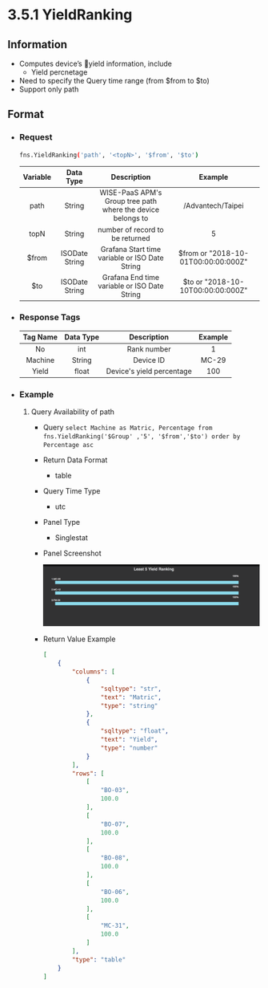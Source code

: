 # 3.5.1 YieldRanking

## Information

* Computes device’s yield information, include
    * Yield percnetage
* Need to specify the Query time range (from $from to $to)
* Support only path

## Format

* ### Request

  ``` sh
  fns.YieldRanking('path', '<topN>', '$from', '$to')
  ```

  | Variable | Data Type | Description | Example |
  | :---: | :---: | :---: | :---: |
  | path | String | WISE-PaaS APM's Group tree path<br>where the device belongs to | /Advantech/Taipei |
  | topN | String | number of record to be returned | 5 |
  | $from | ISODate String | Grafana Start time variable or ISO Date String | $from or "2018-10-01T00:00:00:000Z" |
  | $to | ISODate String | Grafana End time variable or ISO Date String | $to or "2018-10-10T00:00:00:000Z" |

* ### Response Tags

  | Tag Name | Data Type | Description | Example |
  | :---: | :---: | :---: | :---: |
  | No | int | Rank number | 1 |
  | Machine | String | Device ID | MC-29 |
  | Yield | float | Device's yield percentage | 100 |


* ### Example
    1. Query Availability of path
        - Query
        ``` select Machine as Matric, Percentage from fns.YieldRanking('$Group' ,'5', '$from','$to') order by Percentage asc ```
        - Return Data Format
            * table
        - Query Time Type
            * utc
        - Panel Type
            * Singlestat
        - Panel Screenshot

            ![](/images/3.5.1-YieldRanking.png)
        - Return Value Example
            ``` json
            [
                {
                    "columns": [
                        {
                            "sqltype": "str",
                            "text": "Matric",
                            "type": "string"
                        },
                        {
                            "sqltype": "float",
                            "text": "Yield",
                            "type": "number"
                        }                    
                    ], 
                    "rows": [
                        [
                            "BO-03", 
                            100.0
                        ], 
                        [
                            "BO-07", 
                            100.0
                        ], 
                        [
                            "BO-08", 
                            100.0
                        ], 
                        [
                            "BO-06", 
                            100.0
                        ], 
                        [
                            "MC-31", 
                            100.0
                        ]
                    ], 
                    "type": "table"
                }
            ]
            ```
